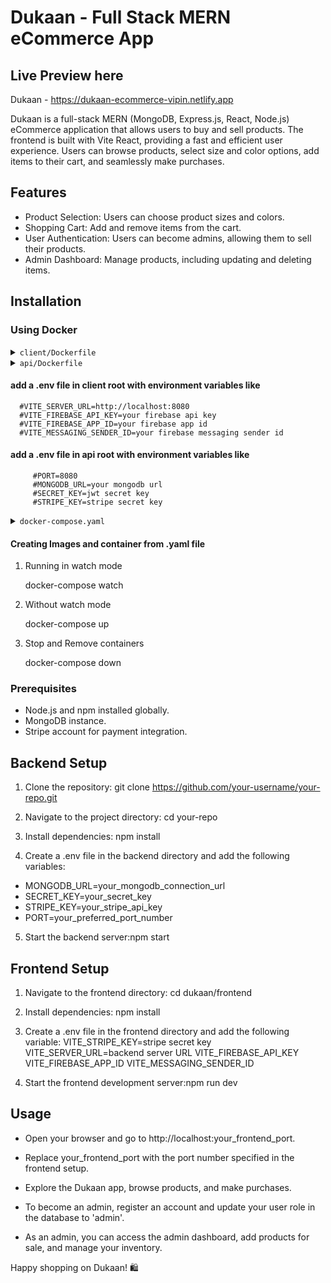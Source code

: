 # Dukaan - Full Stack MERN eCommerce App

## Live Preview here

Dukaan - https://dukaan-ecommerce-vipin.netlify.app

Dukaan is a full-stack MERN (MongoDB, Express.js, React, Node.js) eCommerce application that allows users to buy and sell products. The frontend is built with Vite React, providing a fast and efficient user experience. Users can browse products, select size and color options, add items to their cart, and seamlessly make purchases.

## Features

- Product Selection: Users can choose product sizes and colors.
- Shopping Cart: Add and remove items from the cart.
- User Authentication: Users can become admins, allowing them to sell their products.
- Admin Dashboard: Manage products, including updating and deleting items.

## Installation

### Using Docker

<details>
<summary><code>client/Dockerfile</code></summary>

```Dockerfile

    ARG NODE_VERSION=20.11.0

   # Use the official Node.js 20-alpine as a base image
   FROM node:${NODE_VERSION}-alpine

   # Create app directory
   WORKDIR /app

   # Copy package.json and package-lock.json to take advantage of caching
   COPY package*.json ./

   # Install dependencies
   RUN npm install

   # Copy the rest of the application code
   COPY . .

   # Build the Vite app for production
   # RUN npm run build

   # Expose the port that Vite will use
   EXPOSE 5173

   # Start the Vite development server
   CMD ["npm", "run", "dev"]

```

</details>
<details>
<summary><code>api/Dockerfile</code></summary>

```Dockerfile


   ARG NODE_VERSION=20.11.0

   FROM node:${NODE_VERSION}-alpine

   # Set working directory
   WORKDIR /app

   # Copy package.json and package-lock.json
   COPY package*.json ./

   # Install dependencies
   RUN npm install

   # Copy the rest of the application code
   COPY . .

   # Expose the application port
   EXPOSE 8080

   # Start the backend server
   CMD ["npm", "start"]

```

</details>

#### add a .env file in client root with environment variables like

      #VITE_SERVER_URL=http://localhost:8080
      #VITE_FIREBASE_API_KEY=your firebase api key
      #VITE_FIREBASE_APP_ID=your firebase app id
      #VITE_MESSAGING_SENDER_ID=your firebase messaging sender id

#### add a .env file in api root with environment variables like

         #PORT=8080
         #MONGODB_URL=your mongodb url
         #SECRET_KEY=jwt secret key
         #STRIPE_KEY=stripe secret key

<details>
<summary><code>docker-compose.yaml</code></summary>

```dockerfile

# specify the version of docker-compose
version: "3.8"

# define the services/containers to be run

services:

# define the frontend service

# we can use any name for the service. A standard naming convention is to use "web" for the frontend

   web:
   # we use depends_on to specify that service depends on another service
   # in this case, we specify that the web depends on the api service # this means that the api service will be started before the web service
      depends_on: - api
      # specify the build context for the web service # this is the directory where the Dockerfile for the web service is located
      build: ./client
      # specify the ports to expose for the web service # the first number is the port on the host machine # the second number is the port inside the container
      ports: - 5173:5173
      # specify the environment variables for the web service # these environment variables will be available inside the container
      env_file: - ./client/.env

      # add a .env file with envrioment variables like
      #VITE_SERVER_URL=http://localhost:8080
      #VITE_FIREBASE_API_KEY=your firebase api key
      #VITE_FIREBASE_APP_ID=your firebase app id
      #VITE_MESSAGING_SENDER_ID=your firebase messaging sender id

      # this is for docker compose watch mode
      # anything mentioned under develop will be watched for changes by docker compose watch and it will perform the action mentioned
      develop:
         # we specify the files to watch for changes
         watch:
         # it'll watch for changes in package.json and package-lock.json and rebuild the container if there are any changes
         - path: ./client/package.json
            action: rebuild
         - path: ./client/package-lock.json
            action: rebuild
         # it'll watch for changes in the client directory and sync the changes with the container real time
         - path: ./client
            target: /app
            action: sync

   # define the api service/container

   api: # api service depends on the db service so the db service will be started before the api service
   depends_on: - db

      # specify the build context for the api service
      build: ./api

      # specify the ports to expose for the api service
      # the first number is the port on the host machine
      # the second number is the port inside the container
      ports:
         - 8080:8080

      # specify environment variables for the api service
      # for demo purposes, we're using a local mongodb instance
      env_file:
         - ./api/.env

         # add a .env file with envrioment variables like
         #PORT=8080
         #MONGODB_URL=your mongodb url
         #SECRET_KEY=jwt secret key
         #STRIPE_KEY=stripe secret key

      # establish docker compose watch mode for the api service
      develop:
         # specify the files to watch for changes
         watch:
         # it'll watch for changes in package.json and package-lock.json and rebuild the container and image if there are any changes
         - path: ./api/package.json
            action: rebuild
         - path: ./api/package-lock.json
            action: rebuild

         # it'll watch for changes in the api directory and sync the changes with the container real time
         - path: ./api
            target: /app
            action: sync

   # define the db service

   db:
   # specify the image to use for the db service from docker hub. If we have a custom image, we can specify that in this format # In the above two services, we're using the build context to build the image for the service from the Dockerfile so we specify the image as "build: ./frontend" or "build: ./backend". # but for the db service, we're using the image from docker hub so we specify the image as "image: mongo:latest" # you can find the image name and tag for mongodb from docker hub here: https://hub.docker.com/_/mongo
   image: mongo:latest

      # specify the ports to expose for the db service
      # generally, we do this in api service using mongodb atlas. But for demo purposes, we're using a local mongodb instance
      # usually, mongodb runs on port 27017. So we're exposing the port 27017 on the host machine and mapping it to the port 27017 inside the container
      ports:
         - 27017:27017

      # specify the volumes to mount for the db service
      # we're mounting the volume named "anime" inside the container at /data/db directory
      # this is done so that the data inside the mongodb container is persisted even if the container is stopped
      volumes:
         - eCommerceDB:/data/db

   # define the volumes to be used by the services

   volumes:
   eCommerceDB:
```

</details>

#### Creating Images and container from .yaml file

1.  Running in watch mode

    docker-compose watch

2.  Without watch mode

    docker-compose up

3.  Stop and Remove containers

    docker-compose down

### Prerequisites

- Node.js and npm installed globally.
- MongoDB instance.
- Stripe account for payment integration.

## Backend Setup

1. Clone the repository:
   git clone https://github.com/your-username/your-repo.git

2. Navigate to the project directory:
   cd your-repo

3. Install dependencies:
   npm install
4. Create a .env file in the backend directory and add the following variables:

- MONGODB_URL=your_mongodb_connection_url
- SECRET_KEY=your_secret_key
- STRIPE_KEY=your_stripe_api_key
- PORT=your_preferred_port_number

5. Start the backend server:npm start

## Frontend Setup

1. Navigate to the frontend directory:
   cd dukaan/frontend

2. Install dependencies: npm install

3. Create a .env file in the frontend directory and add the following variable:
   VITE_STRIPE_KEY=stripe secret key
   VITE_SERVER_URL=backend server URL
   VITE_FIREBASE_API_KEY
   VITE_FIREBASE_APP_ID
   VITE_MESSAGING_SENDER_ID

4. Start the frontend development server:npm run dev

## Usage

- Open your browser and go to http://localhost:your_frontend_port.

- Replace your_frontend_port with the port number specified in the frontend setup.

- Explore the Dukaan app, browse products, and make purchases.

- To become an admin, register an account and update your user role in the database to 'admin'.

- As an admin, you can access the admin dashboard, add products for sale, and manage your inventory.

Happy shopping on Dukaan! 🛍️

```

```
